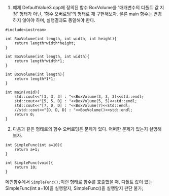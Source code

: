 1. 예제 DefaultValue3.cpp에 정의된 함수 BoxVolume를 '매개변수의 디폴트 값 지정' 형태가 아닌, '함수 오버로딩'의 형태로 재 구현해보자.
물론 main 함수는 변경하지 않아야 하며, 실행결과도 동일해야 한다.

```
#include<iostream>

int BoxVolume(int length, int width, int height){
    return length*width*height;
}

int BoxVolume(int length, int width){
    return length*width*1;
}

int BoxVolume(int length){
    return length*1*1;
}

int main(void){
    std::cout<<"[3, 3, 3] : "<<BoxVolume(3, 3, 3)<<std::endl;
    std::cout<<"[5, 5, D] : "<<BoxVolume(5, 5)<<std::endl;
    std::cout<<"[7, D, D] : "<<BoxVolume(7)<<std::endl;
    //std::cout<<"[D, D, D] : "<<BoxVolume()<<std::endl;
    return 0;
}
```

2. 다음과 같은 형태로의 함수 오버로딩은 문제가 있다. 어떠한 문제가 있는지 설명해보자.
```
int SimpleFunc(int a=10){
    return a+1;
}

int SimpleFunc(void){
    return 10;
}
```

메인함수에서 ```SimpleFunc();```이런 형태로 함수를 호출했을 때, 디폴트 값이 있는 SimpleFunc(int a=10)을 실행할지, SimpleFunc()을 실행할지 판단 불가;